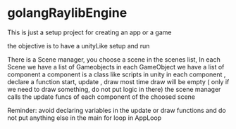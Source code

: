 # golangRaylibEngine

This is just a setup project for creating an app or a game 

the objective is to have a unityLike setup and run

There is a Scene manager, you choose a scene in the scenes list,
In each Scene we have a list of Gameobjects
in each GameObject we have a list of component
a component is a class like scripts in unity
in each component , declare a function start, update , draw
most time draw will be empty ( only if we need to draw something, do not put logic in there)
the scene manager calls the update funcs of each component of the choosed scene

Reminder: avoid declaring variables in the update or draw functions  and do not put anything else in the main for loop in AppLoop
